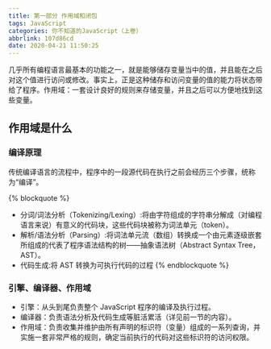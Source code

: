 ```yaml
---
title: 第一部分 作用域和闭包
tags: JavaScript
categories: 你不知道的JavaScript（上卷）
abbrlink: 107d86cd
date: 2020-04-21 11:50:25
---
```

几乎所有编程语言最基本的功能之一，就是能够储存变量当中的值，并且能在之后对这个值进行访问或修改。事实上，正是这种储存和访问变量的值的能力将状态带给了程序。作用域：一套设计良好的规则来存储变量，并且之后可以方便地找到这些变量。
<!-- more -->
## 作用域是什么

### 编译原理

传统编译语言的流程中，程序中的一段源代码在执行之前会经历三个步骤，统称为“编译”。

{% blockquote %}

- 分词/词法分析（Tokenizing/Lexing）:将由字符组成的字符串分解成（对编程语言来说）有意义的代码块，这些代码块被称为词法单元（token）。
- 解析/语法分析（Parsing）:将词法单元流（数组）转换成一个由元素逐级嵌套所组成的代表了程序语法结构的树——抽象语法树（Abstract Syntax Tree，AST）。
- 代码生成:将 AST 转换为可执行代码的过程
{% endblockquote %}

### 引擎、编译器、作用域

- 引擎：从头到尾负责整个 JavaScript 程序的编译及执行过程。
- 编译器：负责语法分析及代码生成等脏活累活（详见前一节的内容）。
- 作用域：负责收集并维护由所有声明的标识符（变量）组成的一系列查询，并实施一套非常严格的规则，确定当前执行的代码对这些标识符的访问权限。


